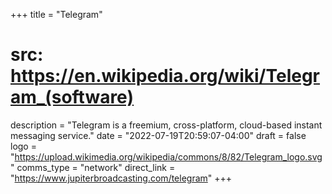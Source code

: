 +++
title = "Telegram"
# src: https://en.wikipedia.org/wiki/Telegram_(software)
description = "Telegram is a freemium, cross-platform, cloud-based instant messaging service."
date = "2022-07-19T20:59:07-04:00"
draft = false
logo = "https://upload.wikimedia.org/wikipedia/commons/8/82/Telegram_logo.svg"
comms_type = "network"
direct_link = "https://www.jupiterbroadcasting.com/telegram"
+++
